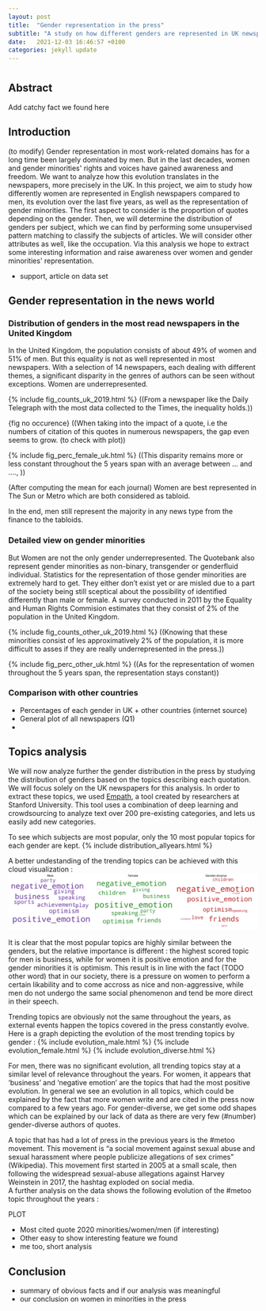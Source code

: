 ```yaml
---
layout: post
title:  "Gender representation in the press"
subtitle: "A study on how different genders are represented in UK newspapers, in terms of proportions, quote themes and comparison to other countries throughout the years 2015-2020."
date:   2021-12-03 16:46:57 +0100
categories: jekyll update
---
```


# 

## Abstract

Add catchy fact we found here

## Introduction

(to modify) Gender representation in most work-related domains has for a long time been largely dominated by men. But in the last decades, women and gender minorities' rights and voices have gained awareness and freedom. We want to analyze how this evolution translates in the newspapers, more precisely in the UK. In this project, we aim to study how differently women are represented in English newspapers compared to men, its evolution over the last five years, as well as the representation of gender minorities. The first aspect to consider is the proportion of quotes depending on the gender. Then, we will determine the distribution of genders per subject, which we can find by performing some unsupervised pattern matching to classify the subjects of articles. We will consider other attributes as well, like the occupation. Via this analysis we hope to extract some interesting information and raise awareness over women and gender minorities' representation.
+ support, article on data set


## Gender representation in the news world

### Distribution of genders in the most read newspapers in the United Kingdom

In the United Kingdom, the population consists of about 49% of women and 51% of men. But this equality is not as well represented in most newspapers. With a selection of 14 newspapers, each dealing with different themes, a significant disparity in the genres of authors can be seen without exceptions. Women are underrepresented.

{% include fig_counts_uk_2019.html %} ((From a newspaper like the Daily Telegraph with the most data collected to the Times, the inequality holds.))

{fig no occurence} ((When taking into the impact of a quote, i.e the numbers of citation of this quotes in numerous newspapers, the gap even seems to grow. (to check with plot))

{% include fig_perc_female_uk.html %} ((This disparity remains more or less constant throughout the 5 years span with an average between … and …., ))

(After computing the mean for each journal) Women are best represented  in The Sun or Metro which are both considered as tabloid. 

In the end, men still represent the majority in any news type from the finance to the tabloids.


### Detailed view on gender minorities

But Women are not the only gender underrepresented. The Quotebank also represent gender minorities as non-binary, transgender or genderfluid individual. Statistics for the representation of those gender minorities are extremely hard to get. They either don’t exist yet or are misled due to a part of the society being still sceptical about the possibility of identified differently than male or female. A survey conducted in 2011 by the Equality and Human Rights Commision estimates that they consist of 2% of the population in the United Kingdom.

{% include fig_counts_other_uk_2019.html %} ((Knowing that these minorities consist of les approximatively 2% of the population, it is more difficult to asses if they are really underrepresented in the press.))

{% include fig_perc_other_uk.html %} ((As for the representation of women throughout the 5 years span, the representation stays constant))

### Comparison with other countries
* Percentages of each gender in UK + other countries (internet source)
* General plot of all newspapers (Q1)
* 


## Topics analysis

We will now analyze further the gender distribution in the press by studying the distribution of genders based on the topics describing each quotation.
We will focus solely on the UK newspapers for this analysis.
In order to extract these topics, we used  [Empath](https://hci.stanford.edu/publications/2016/ethan/empath-chi-2016.pdf), a tool created by researchers at Stanford University. This tool uses a combination of deep learning and crowdsourcing to analyze text over 200 pre-existing categories, and lets us easily add new categories. 

To see which subjects are most popular, only the 10 most popular topics for each gender are kept.
{% include distribution_allyears.html %}

A better undestanding of the trending topics can be achieved with this cloud visualization : 
![Word cloud](/docs/_includes/word_cloud.png)

It is clear that the most popular topics are highly similar between the genders, but the relative importance is different : the highest scored topic for men is business, while for women it is positive emotion and for the gender minorities it is optimism. 
This result is in line with the fact (TODO other word) that in our society, there is a pressure on women to perform a certain likability and to come accross as nice and non-aggressive, while men do not undergo the same social phenomenon and tend be more direct in their speech.

Trending topics are obviously not the same throughout the years, as external events happen the topics covered in the press constantly evolve. Here is a graph depicting the evolution of the most trending topics by gender : 
{% include evolution_male.html %}
{% include evolution_female.html %}
{% include evolution_diverse.html %}

For men, there was no significant evolution, all trending topics stay at a similar level of relevance throughout the years.
For women, it appears that ‘business’ and ‘negative emotion’ are the topics that had the most positive evolution.  In general we see an evolution in all topics, which could be explained by the fact that more women write and are cited in the press now compared to a few years ago.
For gender-diverse, we get some odd shapes which can be explained by our lack of data as there are very few (#number) gender-diverse authors of quotes.


A topic that has had a lot of press in the previous years is the #metoo movement.  This movement is “a social movement against sexual abuse and sexual harassment where people publicize allegations of sex crimes” (Wikipedia). 
This movement first started in 2005 at a small scale, then following the widespread sexual-abuse allegations against Harvey Weinstein in 2017, the hashtag exploded on social media.  
A further analysis on the data shows the following evolution of the #metoo topic throughout the years :

PLOT 


- Most cited quote 2020 minorities/women/men (if interesting)
- Other easy to show interesting feature we found
- me too, short analysis

## Conclusion
- summary of obvious facts and if our analysis was meaningful
- our conclusion on women in minorities in the press

